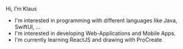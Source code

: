 Hi, I’m Klaus

- I'm interested in programming with different languages like Java, SwiftUI, ...
- I'm interested in developing Web-Applications and Mobile Apps.
- I'm currently learning ReactJS and drawing with ProCreate

